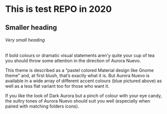 # This is test REPO in 2020
## Smaller heading
###### Very small heading
If bold colours or dramatic visual statements aren’y quite your cup of tea you should throw some attention in the direction of Aurora Nuevo.

This theme is described as a “pastel colored Material design like Gnome theme” and, at first blush, that’s exactly what it is. But Aurora Nuevo is available in a wide array of different accent colours (blue pictured above) as well as a less flat variant too for those who want it.

If you like the look of Dark Aurora but a pinch of colour with your eye candy, the sultry tones of Aurora Nuevo should suit you well (especially when paired with matching folders icons).